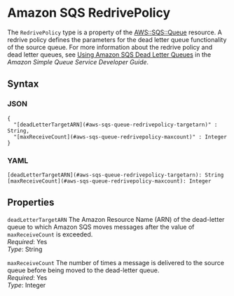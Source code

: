 # Amazon SQS RedrivePolicy<a name="aws-properties-sqs-queues-redrivepolicy"></a>

The `RedrivePolicy` type is a property of the [AWS::SQS::Queue](aws-properties-sqs-queues.md) resource\. A redrive policy defines the parameters for the dead letter queue functionality of the source queue\. For more information about the redrive policy and dead letter queues, see [Using Amazon SQS Dead Letter Queues](http://docs.aws.amazon.com/AWSSimpleQueueService/latest/SQSDeveloperGuide/sqs-dead-letter-queues.html) in the *Amazon Simple Queue Service Developer Guide*\.

## Syntax<a name="w3ab2c21c14e1987b5"></a>

### JSON<a name="aws-properties-sqs-queues-redrivepolicy-syntax.json"></a>

```
{
  "[deadLetterTargetARN](#aws-sqs-queue-redrivepolicy-targetarn)" : String,
  "[maxReceiveCount](#aws-sqs-queue-redrivepolicy-maxcount)" : Integer
}
```

### YAML<a name="aws-properties-sqs-queues-redrivepolicy-syntax.yaml"></a>

```
[deadLetterTargetARN](#aws-sqs-queue-redrivepolicy-targetarn): String
[maxReceiveCount](#aws-sqs-queue-redrivepolicy-maxcount): Integer
```

## Properties<a name="w3ab2c21c14e1987b7"></a>

`deadLetterTargetARN`  <a name="aws-sqs-queue-redrivepolicy-targetarn"></a>
The Amazon Resource Name \(ARN\) of the dead\-letter queue to which Amazon SQS moves messages after the value of `maxReceiveCount` is exceeded\.  
*Required*: Yes  
*Type*: String

`maxReceiveCount`  <a name="aws-sqs-queue-redrivepolicy-maxcount"></a>
The number of times a message is delivered to the source queue before being moved to the dead\-letter queue\.  
*Required*: Yes  
*Type*: Integer